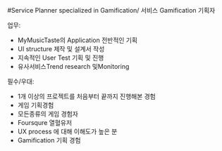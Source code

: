 #Service Planner specialized in Gamification/ 서비스 Gamification 기획자

업무:
- MyMusicTaste의 Application 전반적인 기획
- UI structure 제작 및 설계서 작성
- 지속적인 User Test 기획 및 진행
- 유사서비스Trend research 및Monitoring

필수/우대:
- 1개 이상의 프로젝트를 처음부터 끝까지 진행해본 경험 
- 게임 기획경험
- 모든종류의 게임 경험자
- Foursqure 열혈유저
- UX process 에 대해 이해도가 높은 분
- Gamification 기획 경험
